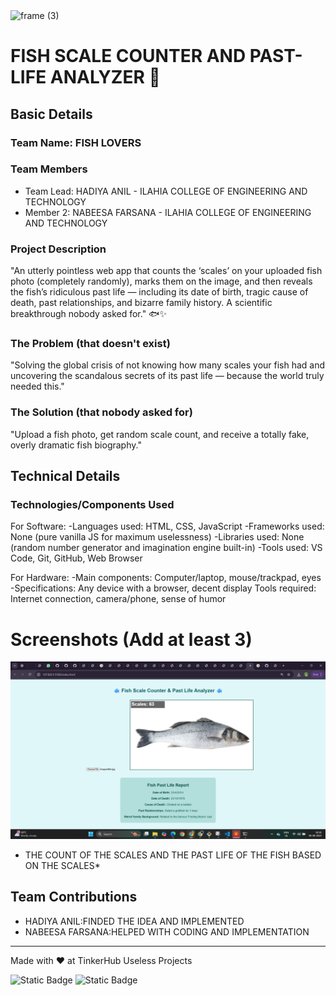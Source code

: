 <img width="3188" height="1202" alt="frame (3)" src="https://github.com/user-attachments/assets/517ad8e9-ad22-457d-9538-a9e62d137cd7" />


# FISH SCALE COUNTER AND PAST-LIFE ANALYZER 🎯


## Basic Details
### Team Name: FISH LOVERS


### Team Members
- Team Lead: HADIYA ANIL - ILAHIA COLLEGE OF ENGINEERING AND TECHNOLOGY
- Member 2: NABEESA FARSANA - ILAHIA COLLEGE OF ENGINEERING AND TECHNOLOGY
  

### Project Description
"An utterly pointless web app that counts the ‘scales’ on your uploaded fish photo (completely randomly), marks them on the image, and then reveals the fish’s ridiculous past life — including its date of birth, tragic cause of death, past relationships, and bizarre family history. A scientific breakthrough nobody asked for." 🐟✨

### The Problem (that doesn't exist)
"Solving the global crisis of not knowing how many scales your fish had and uncovering the scandalous secrets of its past life — because the world truly needed this."

### The Solution (that nobody asked for)
"Upload a fish photo, get random scale count, and receive a totally fake, overly dramatic fish biography."

## Technical Details
### Technologies/Components Used
For Software:
-Languages used: HTML, CSS, JavaScript
-Frameworks used: None (pure vanilla JS for maximum uselessness)
-Libraries used: None (random number generator and imagination engine built-in)
-Tools used: VS Code, Git, GitHub, Web Browser

For Hardware:
-Main components: Computer/laptop, mouse/trackpad, eyes
-Specifications: Any device with a browser, decent display
Tools required: Internet connection, camera/phone, sense of humor

# Screenshots (Add at least 3)
![Screenshot1](https://github.com/hadiyaanil42-eng/fish-scale-counter-and-past-life-analyzer/blob/main/Screenshot%202025-08-09%20163639.png)
* THE COUNT OF THE SCALES AND THE PAST LIFE OF THE FISH BASED ON THE SCALES*

## Team Contributions
- HADIYA ANIL:FINDED THE IDEA AND IMPLEMENTED
- NABEESA FARSANA:HELPED WITH CODING AND IMPLEMENTATION

---
Made with ❤️ at TinkerHub Useless Projects 

![Static Badge](https://img.shields.io/badge/TinkerHub-24?color=%23000000&link=https%3A%2F%2Fwww.tinkerhub.org%2F)
![Static Badge](https://img.shields.io/badge/UselessProjects--25-25?link=https%3A%2F%2Fwww.tinkerhub.org%2Fevents%2FQ2Q1TQKX6Q%2FUseless%2520Projects)
